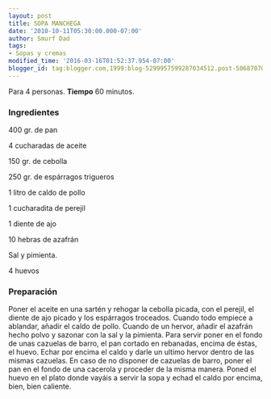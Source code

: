 ```yaml
---
layout: post
title: SOPA MANCHEGA
date: '2010-10-11T05:30:00.000-07:00'
author: Smurf Dad
tags:
- Sopas y cremas
modified_time: '2016-03-16T01:52:37.954-07:00'
blogger_id: tag:blogger.com,1999:blog-5299957599287034512.post-5868707051534825813
---
```


Para 4 personas.
<b>Tiempo</b> 60 minutos.

<h3>Ingredientes</h3>

400 gr. de pan

4 cucharadas de aceite

150 gr. de cebolla

250 gr. de espárragos trigueros

1 litro de caldo de pollo

1 cucharadita de perejil

1 diente de ajo

10 hebras de azafrán

Sal y pimienta.

4 huevos

<h3>Preparación</h3>

Poner el aceite en una sartén y rehogar la cebolla picada, con el perejil, el diente de ajo picado y los espárragos troceados. Cuando todo empiece a ablandar, añadir el caldo de pollo. Cuando de un hervor, añadir el azafrán hecho polvo y sazonar con la sal y la pimienta. Para servir poner en el fondo de unas cazuelas de barro, el pan cortado en rebanadas, encima de éstas, el huevo. Echar por encima el caldo y darle un ultimo hervor dentro de las mismas cazuelas. En caso de no disponer de cazuelas de barro, poner el pan en el fondo de una cacerola y proceder de la misma manera. Poned el huevo en el plato donde vayáis a servir la sopa y echad el caldo por encima, bien, bien caliente.

